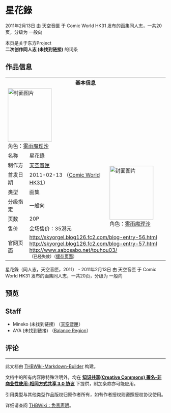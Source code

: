 # 星花錄

<!-- source html: G:\repos\THBWiki-Markdown-Builder\THBWikiMarkdown\Temp\main\d\da\ns0%3A%E6%98%9F%E8%8A%B1%E9%8C%84.html -->

2011年2月13日 由 天空音匣 于 Comic World HK31 发布的画集同人志，一共20页，分级为 一般向

本页是关于东方Project  
 **二次创作同人志 (未找到链接)** 的词条
## 作品信息

<table><tbody><tr><th colspan="3">基本信息</th></tr><tr><td class="cover-artwork-mobile" colspan="2"><a href="./文件-星花錄封面.jpg.md" class="image" title="封面图片"><img alt="封面图片" src="https://upload.thwiki.cc/thumb/5/59/%E6%98%9F%E8%8A%B1%E9%8C%84%E5%B0%81%E9%9D%A2.jpg/137px-%E6%98%9F%E8%8A%B1%E9%8C%84%E5%B0%81%E9%9D%A2.jpg" decoding="async" loading="lazy" width="137" height="168" srcset="https://upload.thwiki.cc/thumb/5/59/%E6%98%9F%E8%8A%B1%E9%8C%84%E5%B0%81%E9%9D%A2.jpg/206px-%E6%98%9F%E8%8A%B1%E9%8C%84%E5%B0%81%E9%9D%A2.jpg 1.5x, https://upload.thwiki.cc/thumb/5/59/%E6%98%9F%E8%8A%B1%E9%8C%84%E5%B0%81%E9%9D%A2.jpg/275px-%E6%98%9F%E8%8A%B1%E9%8C%84%E5%B0%81%E9%9D%A2.jpg 2x" data-file-width="400" data-file-height="489"></a><div class="cover-char">角色：<a href="./雾雨魔理沙.md" title="雾雨魔理沙">雾雨魔理沙</a></div></td>
</tr><tr><td class="label">名称</td><td colspan="2"> 星花錄 </td></tr><tr><td class="label">制作方</td><td><a href="./天空音匣.md" title="天空音匣">天空音匣</a></td><td class="cover-artwork" rowspan="6" style="min-width:168px;"><a href="./文件-星花錄封面.jpg.md" class="image" title="封面图片"><img alt="封面图片" src="https://upload.thwiki.cc/thumb/5/59/%E6%98%9F%E8%8A%B1%E9%8C%84%E5%B0%81%E9%9D%A2.jpg/137px-%E6%98%9F%E8%8A%B1%E9%8C%84%E5%B0%81%E9%9D%A2.jpg" decoding="async" loading="lazy" width="137" height="168" srcset="https://upload.thwiki.cc/thumb/5/59/%E6%98%9F%E8%8A%B1%E9%8C%84%E5%B0%81%E9%9D%A2.jpg/206px-%E6%98%9F%E8%8A%B1%E9%8C%84%E5%B0%81%E9%9D%A2.jpg 1.5x, https://upload.thwiki.cc/thumb/5/59/%E6%98%9F%E8%8A%B1%E9%8C%84%E5%B0%81%E9%9D%A2.jpg/275px-%E6%98%9F%E8%8A%B1%E9%8C%84%E5%B0%81%E9%9D%A2.jpg 2x" data-file-width="400" data-file-height="489"></a><div class="cover-char">角色：<a href="./雾雨魔理沙.md" title="雾雨魔理沙">雾雨魔理沙</a></div></td>
</tr><tr><td class="label">首发日期</td><td>2011-02-13&#160;（<a href="/展会作品列表?e=Comic+World+HK%2331">Comic World HK31</a>）</td></tr><tr><td class="label">类型</td><td>画集</td></tr><tr><td class="label">分级指定</td><td>一般向</td></tr><tr><td class="label">页数</td><td>20P</td></tr><tr><td class="label">售价</td><td>会场售价：35港元</td></tr>
<tr><td class="label">官网页面</td><td colspan="2"><a rel="nofollow" class="external free" href="http://skyorgel.blog126.fc2.com/blog-entry-56.html">http://skyorgel.blog126.fc2.com/blog-entry-56.html</a><br><a rel="nofollow" class="external free" href="http://skyorgel.blog126.fc2.com/blog-entry-57.html">http://skyorgel.blog126.fc2.com/blog-entry-57.html</a><br><a rel="nofollow" class="external free" href="http://www.sabosabo.net/touhou03/">http://www.sabosabo.net/touhou03/</a><br><span style="font-family: sans-serif; cursor: default; color:#555; font-size: 0.8em; bottom: 0.1em; font-weight: bold;" title="连接到已经失效网页">（已经失效）</span><small>（<a rel="nofollow" class="external text" href="https://web.archive.org/web/20110821014033/http://www.sabosabo.net/touhou03/">缓存页面</a>）</small></td></tr></tbody></table>

星花錄（同人志，天空音匣，2011） - 2011年2月13日 由 天空音匣 于 Comic World HK31 发布的画集同人志，一共20页，分级为 一般向
## 预览
## Staff
- Mineko (未找到链接) （[天空音匣](./天空音匣.md)）
- AYA (未找到链接) （[Balance Region](./Balance_Region.md)）

## 评论




---

此文档由 [THBWiki-Markdown-Builder](https://github.com/Delsin-Yu/THBWiki-Markdown-Builder) 构建。

文档中的所有内容除特殊注明外，均在 [**知识共享(Creative Commons) 署名-非商业性使用-相同方式共享 3.0 协议**](https://creativecommons.org/licenses/by-sa/3.0/deed.zh-hans) 下提供，附加条款亦可能应用。

引用类型与其他类型作品版权归原作者所有，如有作者授权则遵照授权协议使用。

详细请查阅 [THBWiki：免责声明](https://thbwiki.cc/THBWiki:%E5%85%8D%E8%B4%A3%E5%A3%B0%E6%98%8E)。

